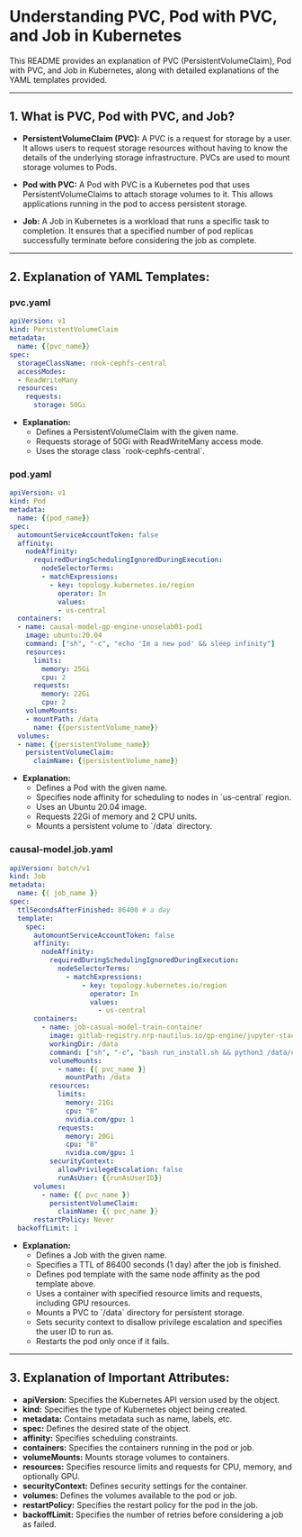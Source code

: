 # Understanding PVC, Pod with PVC, and Job in Kubernetes

This README provides an explanation of PVC (PersistentVolumeClaim), Pod with PVC, and Job in Kubernetes, along with detailed explanations of the YAML templates provided.

---

## 1. What is PVC, Pod with PVC, and Job?

- **PersistentVolumeClaim (PVC):** A PVC is a request for storage by a user. It allows users to request storage resources without having to know the details of the underlying storage infrastructure. PVCs are used to mount storage volumes to Pods.

- **Pod with PVC:** A Pod with PVC is a Kubernetes pod that uses PersistentVolumeClaims to attach storage volumes to it. This allows applications running in the pod to access persistent storage.

- **Job:** A Job in Kubernetes is a workload that runs a specific task to completion. It ensures that a specified number of pod replicas successfully terminate before considering the job as complete.

---

## 2. Explanation of YAML Templates:

### pvc.yaml

```yaml
apiVersion: v1
kind: PersistentVolumeClaim
metadata:
  name: {{pvc_name}}
spec:
  storageClassName: rook-cephfs-central
  accessModes:
  - ReadWriteMany
  resources:
    requests:
      storage: 50Gi
```
- **Explanation:**
  - Defines a PersistentVolumeClaim with the given name.
  - Requests storage of 50Gi with ReadWriteMany access mode.
  - Uses the storage class \`rook-cephfs-central\`.

### pod.yaml

```yaml
apiVersion: v1
kind: Pod
metadata:
  name: {{pod_name}}
spec:
  automountServiceAccountToken: false
  affinity:
    nodeAffinity:
      requiredDuringSchedulingIgnoredDuringExecution:
        nodeSelectorTerms:
        - matchExpressions:
          - key: topology.kubernetes.io/region
            operator: In
            values:
            - us-central 
  containers:
  - name: causal-model-gp-engine-unoselab01-pod1
    image: ubuntu:20.04
    command: ["sh", "-c", "echo 'Im a new pod' && sleep infinity"]
    resources:
      limits:
        memory: 25Gi
        cpu: 2
      requests:
        memory: 22Gi
        cpu: 2
    volumeMounts:
    - mountPath: /data
      name: {{persistentVolume_name}}
  volumes:
  - name: {{persistentVolume_name}}
    persistentVolumeClaim:
      claimName: {{persistentVolume_name}}
```
- **Explanation:**
  - Defines a Pod with the given name.
  - Specifies node affinity for scheduling to nodes in \`us-central\` region.
  - Uses an Ubuntu 20.04 image.
  - Requests 22Gi of memory and 2 CPU units.
  - Mounts a persistent volume to \`/data\` directory.

### causal-model.job.yaml

```yaml
apiVersion: batch/v1
kind: Job
metadata:
  name: {{ job_name }}
spec:
  ttlSecondsAfterFinished: 86400 # a day
  template:
    spec:
      automountServiceAccountToken: false
      affinity:
        nodeAffinity:
          requiredDuringSchedulingIgnoredDuringExecution:
            nodeSelectorTerms:
              - matchExpressions:
                  - key: topology.kubernetes.io/region
                    operator: In
                    values:
                      - us-central 
      containers:
        - name: job-casual-model-train-container
          image: gitlab-registry.nrp-nautilus.io/gp-engine/jupyter-stacks/bigdata-2023:latest
          workingDir: /data
          command: ["sh", "-c", "bash run_install.sh && python3 /data/causal-model-a.py"]
          volumeMounts:
            - name: {{ pvc_name }}
              mountPath: /data
          resources:
            limits:
              memory: 21Gi
              cpu: "8"
              nvidia.com/gpu: 1
            requests:
              memory: 20Gi
              cpu: "8"    
              nvidia.com/gpu: 1
          securityContext:
            allowPrivilegeEscalation: false
            runAsUser: {{runAsUserID}}
      volumes:
        - name: {{ pvc_name }}
          persistentVolumeClaim:
            claimName: {{ pvc_name }}
      restartPolicy: Never
  backoffLimit: 1
```
- **Explanation:**
  - Defines a Job with the given name.
  - Specifies a TTL of 86400 seconds (1 day) after the job is finished.
  - Defines pod template with the same node affinity as the pod template above.
  - Uses a container with specified resource limits and requests, including GPU resources.
  - Mounts a PVC to \`/data\` directory for persistent storage.
  - Sets security context to disallow privilege escalation and specifies the user ID to run as.
  - Restarts the pod only once if it fails.

---

## 3. Explanation of Important Attributes:

- **apiVersion:** Specifies the Kubernetes API version used by the object.
- **kind:** Specifies the type of Kubernetes object being created.
- **metadata:** Contains metadata such as name, labels, etc.
- **spec:** Defines the desired state of the object.
- **affinity:** Specifies scheduling constraints.
- **containers:** Specifies the containers running in the pod or job.
- **volumeMounts:** Mounts storage volumes to containers.
- **resources:** Specifies resource limits and requests for CPU, memory, and optionally GPU.
- **securityContext:** Defines security settings for the container.
- **volumes:** Defines the volumes available to the pod or job.
- **restartPolicy:** Specifies the restart policy for the pod in the job.
- **backoffLimit:** Specifies the number of retries before considering a job as failed.
